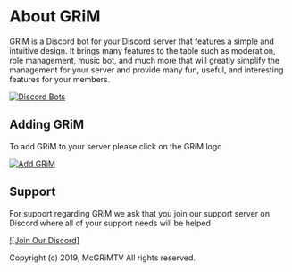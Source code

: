 # About GRiM
GRiM is a Discord bot for your Discord server that features a simple and intuitive design. It brings many features to the table such as moderation, role management, music bot, and much more that will greatly simplify the management for your server and provide many fun, useful, and interesting features for your members.

[![Discord Bots](https://discordbots.org/api/widget/497841060593008651.svg?usernamecolor=FFFFFF&topcolor=000000)](https://discordbots.org/bot/497841060593008651)

## Adding GRiM
To add GRiM to your server please click on the GRiM logo

[![Add GRiM](https://cdn.discordapp.com/attachments/472909905305534474/576189362576818183/image.png)](https://discordapp.com/oauth2/authorize?client_id=497841060593008651&scope=bot&permissions=2146958591)

## Support
For support regarding GRiM we ask that you join our support server on Discord where all of your support needs will be helped

[![Join Our Discord]](http://discord.gg/PyEuN2f)

Copyright (c) 2019, McGRiMTV All rights reserved.
